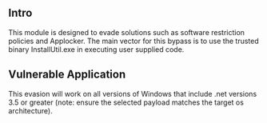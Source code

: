 ## Intro

This module is designed to evade solutions such as software restriction policies and Applocker.
The main vector for this bypass is to use the trusted binary InstallUtil.exe in executing user supplied code.

## Vulnerable Application

This evasion will work on all versions of Windows that include .net versions 3.5 or greater (note: ensure the selected payload matches the target os architecture).

